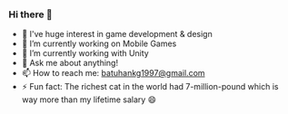 ### Hi there 👋

- 👀 I've huge interest in game development & design
- 🔭 I’m currently working on Mobile Games
- 🌱 I’m currently working with Unity
- 💬 Ask me about anything!
- 📫 How to reach me: batuhankg1997@gmail.com
- ⚡ Fun fact: The richest cat in the world had 7-million-pound which is way more than my lifetime salary 😄

<!--
**batuhank1997/batuhank1997** is a ✨ _special_ ✨ repository because its `README.md` (this file) appears on your GitHub profile.

Here are some ideas to get you started:

- 🔭 I’m currently working on ...
- 🌱 I’m currently learning ...
- 👯 I’m looking to collaborate on ...
- 🤔 I’m looking for help with ...
- 💬 Ask me about ...
- 📫 How to reach me: ...
- 😄 Pronouns: ...
- ⚡ Fun fact: ...
-->
